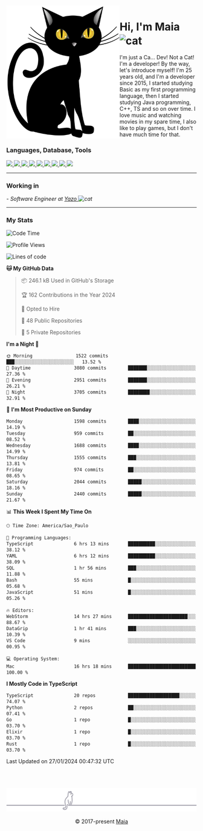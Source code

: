 <img align="left" src="https://raw.githubusercontent.com/gabrielmaialva33/gabrielmaialva33/master/assets/cat_0.png" alt="Stats" width="300px">

<h1 align="left">Hi, I'm Maia 
<img src="https://emojis.slackmojis.com/emojis/images/1643509834/36299/black-cat.gif?1643509834" width="50" height="60" align="center"  alt="cat"/>
</h1>

I'm just a Ca... Dev! Not a Cat! I'm a developer! By the way, let's introduce myself!
I'm 25 years old, and I'm a developer since 2015, I started studying Basic as my first programming
language, then I started studying Java programming, C++, TS and so on over time.
I love music and watching movies in my spare time, I also like to play games, but I don't have much time for that.

<h3 align="left">Languages, Database, Tools</h3>
<p>
  <a href="https://www.typescriptlang.org">
    <img src="https://skillicons.dev/icons?i=ts" />
  </a>
  <a href="https://go.dev">
    <img src="https://skillicons.dev/icons?i=go" />
  </a>
  <a href="https://www.python.org">
    <img src="https://skillicons.dev/icons?i=python" />
  </a>
  <a href="https://gradle.org">
    <img src="https://skillicons.dev/icons?i=gradle" />
  </a>
  <a href="https://redis.io">
    <img src="https://skillicons.dev/icons?i=redis" />
  </a>
  <a href="https://www.mongodb.com">
    <img src="https://skillicons.dev/icons?i=mongodb" />
  </a>
  <a href="https://nodejs.org">
    <img src="https://skillicons.dev/icons?i=nodejs" />
  </a>
  <a href="https://www.javascript.com">
    <img src="https://skillicons.dev/icons?i=js" />
  </a>
  <a href="https://www.docker.com">
    <img src="https://skillicons.dev/icons?i=docker" />
  </a>
</p>

<hr/>

<h3>Working in</h3>

<p><em> - Software Engineer at <a href="[https://pdasolucoes.com.br](https://yazo.com.br/)">Yazo
</a><img src="https://media.giphy.com/media/WUlplcMpOCEmTGBtBW/giphy.gif" width="30" alt="cat"> 
</em></p>

<hr/>

### My Stats

<!--START_SECTION:waka-->
![Code Time](http://img.shields.io/badge/Code%20Time-3%2C784%20hrs%2048%20mins-blue)

![Profile Views](http://img.shields.io/badge/Profile%20Views-2-blue)

![Lines of code](https://img.shields.io/badge/From%20Hello%20World%20I%27ve%20Written-3.0%20million%20lines%20of%20code-blue)

**🐱 My GitHub Data** 

> 📦 246.1 kB Used in GitHub's Storage 
 > 
> 🏆 162 Contributions in the Year 2024
 > 
> 💼 Opted to Hire
 > 
> 📜 48 Public Repositories 
 > 
> 🔑 5 Private Repositories 
 > 
**I'm a Night 🦉** 

```text
🌞 Morning                1522 commits        ███░░░░░░░░░░░░░░░░░░░░░░   13.52 % 
🌆 Daytime                3080 commits        ███████░░░░░░░░░░░░░░░░░░   27.36 % 
🌃 Evening                2951 commits        ███████░░░░░░░░░░░░░░░░░░   26.21 % 
🌙 Night                  3705 commits        ████████░░░░░░░░░░░░░░░░░   32.91 % 
```
📅 **I'm Most Productive on Sunday** 

```text
Monday                   1598 commits        ████░░░░░░░░░░░░░░░░░░░░░   14.19 % 
Tuesday                  959 commits         ██░░░░░░░░░░░░░░░░░░░░░░░   08.52 % 
Wednesday                1688 commits        ████░░░░░░░░░░░░░░░░░░░░░   14.99 % 
Thursday                 1555 commits        ███░░░░░░░░░░░░░░░░░░░░░░   13.81 % 
Friday                   974 commits         ██░░░░░░░░░░░░░░░░░░░░░░░   08.65 % 
Saturday                 2044 commits        █████░░░░░░░░░░░░░░░░░░░░   18.16 % 
Sunday                   2440 commits        █████░░░░░░░░░░░░░░░░░░░░   21.67 % 
```


📊 **This Week I Spent My Time On** 

```text
🕑︎ Time Zone: America/Sao_Paulo

💬 Programming Languages: 
TypeScript               6 hrs 13 mins       ██████████░░░░░░░░░░░░░░░   38.12 % 
YAML                     6 hrs 12 mins       ██████████░░░░░░░░░░░░░░░   38.09 % 
SQL                      1 hr 56 mins        ███░░░░░░░░░░░░░░░░░░░░░░   11.88 % 
Bash                     55 mins             █░░░░░░░░░░░░░░░░░░░░░░░░   05.68 % 
JavaScript               51 mins             █░░░░░░░░░░░░░░░░░░░░░░░░   05.26 % 

🔥 Editors: 
WebStorm                 14 hrs 27 mins      ██████████████████████░░░   88.67 % 
DataGrip                 1 hr 41 mins        ███░░░░░░░░░░░░░░░░░░░░░░   10.39 % 
VS Code                  9 mins              ░░░░░░░░░░░░░░░░░░░░░░░░░   00.95 % 

💻 Operating System: 
Mac                      16 hrs 18 mins      █████████████████████████   100.00 % 
```

**I Mostly Code in TypeScript** 

```text
TypeScript               20 repos            ███████████████████░░░░░░   74.07 % 
Python                   2 repos             ██░░░░░░░░░░░░░░░░░░░░░░░   07.41 % 
Go                       1 repo              █░░░░░░░░░░░░░░░░░░░░░░░░   03.70 % 
Elixir                   1 repo              █░░░░░░░░░░░░░░░░░░░░░░░░   03.70 % 
Rust                     1 repo              █░░░░░░░░░░░░░░░░░░░░░░░░   03.70 % 
```




 Last Updated on 27/01/2024 00:47:32 UTC
<!--END_SECTION:waka-->


<br/>
<br/>

<p align="center"><img src="https://raw.githubusercontent.com/gabrielmaialva33/gabrielmaialva33/master/assets/gray0_ctp_on_line.svg?sanitize=true" /></p>
<p align="center">&copy; 2017-present <a href="https://github.com/gabrielmaialva33/" target="_blank">Maia</a>
